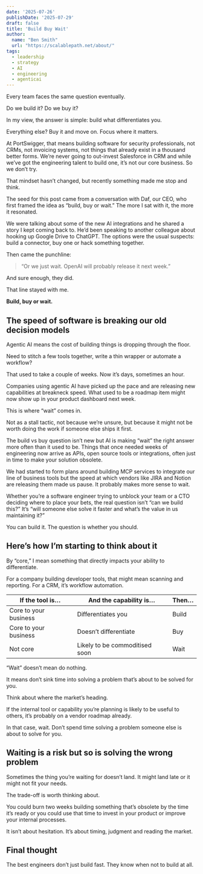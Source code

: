 ```yaml
---
date: '2025-07-26'
publishDate: '2025-07-29'
draft: false
title: 'Build Buy Wait'
author:
  name: "Ben Smith"
  url: "https://scalablepath.net/about/"
tags:
  - leadership
  - strategy
  - AI
  - engineering
  - agenticai
---
```


Every team faces the same question eventually.

Do we build it? Do we buy it?

In my view, the answer is simple: build what differentiates you.

Everything else? Buy it and move on. Focus where it matters.

At PortSwigger, that means building software for security professionals, not CRMs, not invoicing systems, not things that already exist in a thousand better forms. We’re never going to out-invest Salesforce in CRM and while we’ve got the engineering talent to build one, it’s not our core business. So we don’t try.

That mindset hasn’t changed, but recently something made me stop and think.

The seed for this post came from a conversation with Daf, our CEO, who first framed the idea as “build, buy or wait.” The more I sat with it, the more it resonated.

We were talking about some of the new AI integrations and he shared a story I kept coming back to. He’d been speaking to another colleague about hooking up Google Drive to ChatGPT. The options were the usual suspects: build a connector, buy one or hack something together.

Then came the punchline:

> “Or we just wait. OpenAI will probably release it next week.”
> 

And sure enough, they did.

That line stayed with me.

**Build, buy or wait.**

## **The speed of software is breaking our old decision models**

Agentic AI means the cost of building things is dropping through the floor.

Need to stitch a few tools together, write a thin wrapper or automate a workflow?

That used to take a couple of weeks. Now it’s days, sometimes an hour.

Companies using agentic AI have picked up the pace and are releasing new capabilities at breakneck speed. What used to be a roadmap item might now show up in your product dashboard next week.

This is where “wait” comes in.

Not as a stall tactic, not because we’re unsure, but because it might not be worth doing the work if someone else ships it first.

The build vs buy question isn’t new but AI is making “wait” the right answer more often than it used to be. Things that once needed weeks of engineering now arrive as APIs, open source tools or integrations, often just in time to make your solution obsolete.

We had started to form plans around building MCP services to integrate our line of business tools but the speed at which vendors like JIRA and Notion are releasing them made us pause. It probably makes more sense to wait.

Whether you’re a software engineer trying to unblock your team or a CTO deciding where to place your bets, the real question isn’t “can we build this?” It’s “will someone else solve it faster and what’s the value in us maintaining it?”

You can build it. The question is whether you should.

## **Here’s how I’m starting to think about it**

By “core,” I mean something that directly impacts your ability to differentiate.

For a company building developer tools, that might mean scanning and reporting. For a CRM, it’s workflow automation.

| **If the tool is…** | **And the capability is…** | **Then…** |
| --- | --- | --- |
| Core to your business | Differentiates you | Build |
| Core to your business | Doesn’t differentiate | Buy |
| Not core | Likely to be commoditised soon | Wait |

“Wait” doesn’t mean do nothing.

It means don’t sink time into solving a problem that’s about to be solved for you.

Think about where the market’s heading.

If the internal tool or capability you’re planning is likely to be useful to others, it’s probably on a vendor roadmap already.

In that case, wait. Don’t spend time solving a problem someone else is about to solve for you.

## **Waiting is a risk but so is solving the wrong problem**

Sometimes the thing you’re waiting for doesn’t land. It might land late or it might not fit your needs.

The trade-off is worth thinking about.

You could burn two weeks building something that’s obsolete by the time it’s ready or you could use that time to invest in your product or improve your internal processes.

It isn’t about hesitation. It’s about timing, judgment and reading the market.

## **Final thought**

The best engineers don’t just build fast. They know when not to build at all.
